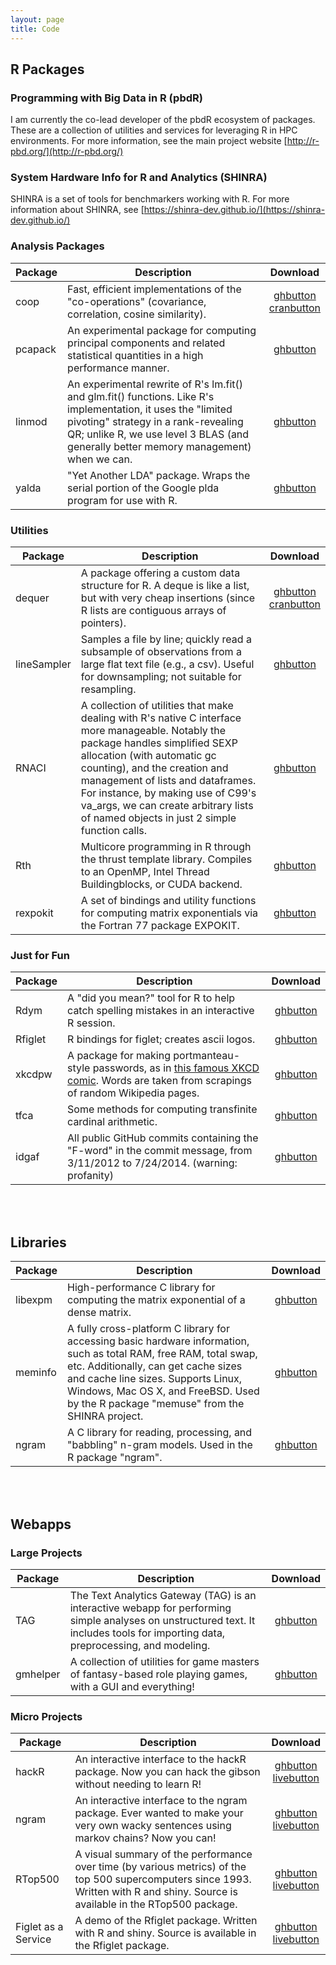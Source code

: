 ```yaml
---
layout: page 
title: Code
---
```



<link rel="stylesheet" href="ui/css/custom.css" media="screen">

## R Packages


### Programming with Big Data in R (pbdR)
I am currently the co-lead developer of the pbdR ecosystem of packages.  These are a collection of utilities and services for leveraging R in HPC environments. For more information, see the main project website [http://r-pbd.org/](http://r-pbd.org/)


### System Hardware Info for R and Analytics (SHINRA)
SHINRA is a set of tools for benchmarkers working with R.  For more information about SHINRA, see [https://shinra-dev.github.io/](https://shinra-dev.github.io/)

### Analysis Packages

| Package | Description  | Download |
|---------|------------- | :------: |
| coop | Fast, efficient implementations of the "co-operations" (covariance, correlation, cosine similarity). | [ghbutton](http://github.com/wrathematics/coop) <br> [cranbutton](http://cran.r-project.org/package=coop)
| pcapack | An experimental package for computing principal components and related statistical quantities in a high performance manner. | [ghbutton](http://github.com/wrathematics/pcapack)
| linmod | An experimental rewrite of R's lm.fit() and glm.fit() functions. Like R's implementation, it uses the "limited pivoting" strategy in a rank-revealing QR; unlike R, we use level 3 BLAS (and generally better memory management) when we can. | [ghbutton](http://github.com/wrathematics/linmod)
| yalda | "Yet Another LDA" package.  Wraps the serial portion of the Google plda program for use with R. | [ghbutton](http://github.com/wrathematics/yalda)

### Utilities

| Package | Description  | Download |
|---------|------------- | :------: |
| dequer | A package offering a custom data structure for R.  A deque is like a list, but with very cheap insertions (since R lists are contiguous arrays of pointers). | [ghbutton](http://github.com/wrathematics/dequer) <br> [cranbutton](http://cran.r-project.org/package=dequer)
| lineSampler | Samples a file by line; quickly read a subsample of observations from a large flat text file (e.g., a csv).  Useful for downsampling; not suitable for resampling. | [ghbutton](http://github.com/wrathematics/lineSampler)
| RNACI | A collection of utilities that make dealing with R's native C interface more manageable.  Notably the package handles simplified SEXP allocation (with automatic gc counting), and the creation and management of lists and dataframes. For instance, by making use of C99's va_args, we can create arbitrary lists of named objects in just 2 simple function calls. | [ghbutton](http://github.com/wrathematics/RNACI)
| Rth | Multicore programming in R through the thrust template library. Compiles to an OpenMP, Intel Thread Buildingblocks, or CUDA backend. | [ghbutton](http://github.com/Rth-org/Rth)
| rexpokit | A set of bindings and utility functions for computing matrix exponentials via the Fortran 77 package EXPOKIT. | [ghbutton](http://github.com/wrathematics/rexpokit)

### Just for Fun

| Package | Description  | Download |
|---------|------------- | :------: |
| Rdym | A "did you mean?" tool for R to help catch spelling mistakes in an interactive R session. | [ghbutton](http://github.com/wrathematics/Rdym)
| Rfiglet | R bindings for figlet; creates ascii logos. | [ghbutton](http://github.com/wrathematics/Rfiglet)
| xkcdpw | A package for making portmanteau-style passwords, as in [this famous XKCD comic](https://xkcd.com/936/). Words are taken from scrapings of random Wikipedia pages. | [ghbutton](http://github.com/wrathematics/xkcdpw)
| tfca | Some methods for computing transfinite cardinal arithmetic. | [ghbutton](http://github.com/wrathematics/tfca)
| idgaf | All public GitHub commits containing the "F-word" in the commit message, from 3/11/2012 to 7/24/2014. (warning: profanity) | [ghbutton](http://github.com/wrathematics/idgaf)



<br><br>
## Libraries

| Package | Description  | Download |
|---------|------------- | :------: |
| libexpm | High-performance C library for computing the matrix exponential of a dense matrix. | [ghbutton](http://github.com/wrathematics/libexpm)
| meminfo | A fully cross-platform C library for accessing basic hardware information, such as total RAM, free RAM, total swap, etc. Additionally, can get cache sizes and cache line sizes. Supports Linux, Windows, Mac OS X, and FreeBSD. Used by the R package "memuse" from the SHINRA project. | [ghbutton](https://github.com/wrathematics/memuse/tree/master/src/meminfo)
| ngram | A C library for reading, processing, and "babbling" n-gram models. Used in the R package "ngram". | [ghbutton](https://github.com/wrathematics/ngram/tree/master/src/ngram)



<br><br>
## Webapps

### Large Projects

| Package | Description  | Download |
|---------|------------- | :------: |
| TAG | The Text Analytics Gateway (TAG) is an interactive webapp for performing simple analyses on unstructured text.  It includes tools for importing data, preprocessing, and modeling. | [ghbutton](https://github.com/XSEDEScienceGateways/TAG)
| gmhelper | A collection of utilities for game masters of fantasy-based role playing games, with a GUI and everything! | [ghbutton](http://github.com/wrathematics/gmhelper)


### Micro Projects

| Package | Description  | Download |
|---------|------------- | :------: |
| hackR | An interactive interface to the hackR package.  Now you can hack the gibson without needing to learn R! | [ghbutton](http://github.com/wrathematics/hackR) <br> [livebutton](https://wrathematics.shinyapps.io/hackR/)
| ngram | An interactive interface to the ngram package.  Ever wanted to make your very own wacky sentences using markov chains?  Now you can! | [ghbutton](http://github.com/wrathematics/ngram) <br> [livebutton](https://wrathematics.shinyapps.io/ngram/)
| RTop500 | A visual summary of the performance over time (by various metrics) of the top 500 supercomputers since 1993.  Written with R and shiny. Source is available in the RTop500 package. | [ghbutton](http://github.com/wrathematics/RTop500) <br> [livebutton](https://wrathematics.shinyapps.io/RTop500/)
| Figlet as a Service | A demo of the Rfiglet package.  Written with R and shiny.  Source is available in the Rfiglet package. | [ghbutton](http://github.com/wrathematics/Rfiglet) <br> [livebutton](https://wrathematics.shinyapps.io/faas/)


<script src="./ui/js/buttons.js"></script>
